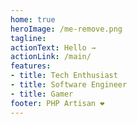 ```yaml
---
home: true
heroImage: /me-remove.png
tagline: 
actionText: Hello →
actionLink: /main/
features:
- title: Tech Enthusiast
- title: Software Engineer
- title: Gamer
footer: PHP Artisan ❤️
---
```


